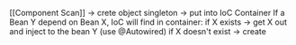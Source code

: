 [[Component Scan]] -> crete object singleton -> put into IoC Container
If a Bean Y depend on Bean X, IoC will find in container:
if X exists -> get X out and inject to the bean Y (use @Autowired)
if X doesn't exist -> create 